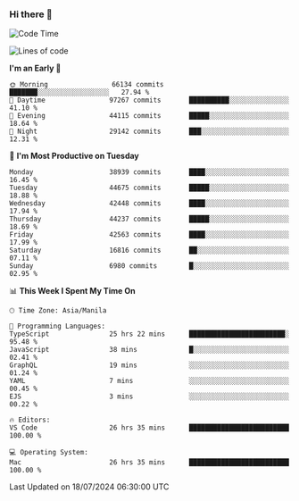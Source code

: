 ### Hi there 👋

<!--START_SECTION:waka-->
![Code Time](http://img.shields.io/badge/Code%20Time-5%2C377%20hrs%2011%20mins-blue)

![Lines of code](https://img.shields.io/badge/From%20Hello%20World%20I%27ve%20Written-112.3%20million%20lines%20of%20code-blue)

**I'm an Early 🐤** 

```text
🌞 Morning                66134 commits       ███████░░░░░░░░░░░░░░░░░░   27.94 % 
🌆 Daytime                97267 commits       ██████████░░░░░░░░░░░░░░░   41.10 % 
🌃 Evening                44115 commits       █████░░░░░░░░░░░░░░░░░░░░   18.64 % 
🌙 Night                  29142 commits       ███░░░░░░░░░░░░░░░░░░░░░░   12.31 % 
```
📅 **I'm Most Productive on Tuesday** 

```text
Monday                   38939 commits       ████░░░░░░░░░░░░░░░░░░░░░   16.45 % 
Tuesday                  44675 commits       █████░░░░░░░░░░░░░░░░░░░░   18.88 % 
Wednesday                42448 commits       ████░░░░░░░░░░░░░░░░░░░░░   17.94 % 
Thursday                 44237 commits       █████░░░░░░░░░░░░░░░░░░░░   18.69 % 
Friday                   42563 commits       ████░░░░░░░░░░░░░░░░░░░░░   17.99 % 
Saturday                 16816 commits       ██░░░░░░░░░░░░░░░░░░░░░░░   07.11 % 
Sunday                   6980 commits        █░░░░░░░░░░░░░░░░░░░░░░░░   02.95 % 
```


📊 **This Week I Spent My Time On** 

```text
🕑︎ Time Zone: Asia/Manila

💬 Programming Languages: 
TypeScript               25 hrs 22 mins      ████████████████████████░   95.48 % 
JavaScript               38 mins             █░░░░░░░░░░░░░░░░░░░░░░░░   02.41 % 
GraphQL                  19 mins             ░░░░░░░░░░░░░░░░░░░░░░░░░   01.24 % 
YAML                     7 mins              ░░░░░░░░░░░░░░░░░░░░░░░░░   00.45 % 
EJS                      3 mins              ░░░░░░░░░░░░░░░░░░░░░░░░░   00.22 % 

🔥 Editors: 
VS Code                  26 hrs 35 mins      █████████████████████████   100.00 % 

💻 Operating System: 
Mac                      26 hrs 35 mins      █████████████████████████   100.00 % 
```


 Last Updated on 18/07/2024 06:30:00 UTC
<!--END_SECTION:waka-->


<!--
**rad182/rad182** is a ✨ _special_ ✨ repository because its `README.md` (this file) appears on your GitHub profile.

Here are some ideas to get you started:

- 🔭 I’m currently working on ...
- 🌱 I’m currently learning ...
- 👯 I’m looking to collaborate on ...
- 🤔 I’m looking for help with ...
- 💬 Ask me about ...
- 📫 How to reach me: ...
- 😄 Pronouns: ...
- ⚡ Fun fact: ...
-->
